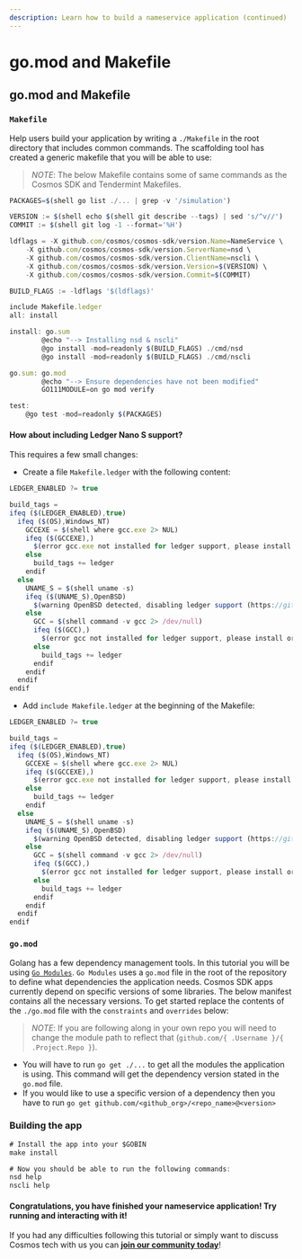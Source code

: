 ```yaml
---
description: Learn how to build a nameservice application (continued)
---
```


# go.mod and Makefile

## go.mod and Makefile <a id="go-mod-and-makefile"></a>

### `Makefile` <a id="makefile"></a>

Help users build your application by writing a `./Makefile` in the root directory that includes common commands. The scaffolding tool has created a generic makefile that you will be able to use:

> _NOTE_: The below Makefile contains some of same commands as the Cosmos SDK and Tendermint Makefiles.

```javascript
PACKAGES=$(shell go list ./... | grep -v '/simulation')

VERSION := $(shell echo $(shell git describe --tags) | sed 's/^v//')
COMMIT := $(shell git log -1 --format='%H')

ldflags = -X github.com/cosmos/cosmos-sdk/version.Name=NameService \
	-X github.com/cosmos/cosmos-sdk/version.ServerName=nsd \
	-X github.com/cosmos/cosmos-sdk/version.ClientName=nscli \
	-X github.com/cosmos/cosmos-sdk/version.Version=$(VERSION) \
	-X github.com/cosmos/cosmos-sdk/version.Commit=$(COMMIT) 

BUILD_FLAGS := -ldflags '$(ldflags)'

include Makefile.ledger
all: install

install: go.sum
		@echo "--> Installing nsd & nscli"
		@go install -mod=readonly $(BUILD_FLAGS) ./cmd/nsd
		@go install -mod=readonly $(BUILD_FLAGS) ./cmd/nscli

go.sum: go.mod
		@echo "--> Ensure dependencies have not been modified"
		GO111MODULE=on go mod verify

test:
	@go test -mod=readonly $(PACKAGES)
```

#### How about including Ledger Nano S support? <a id="how-about-including-ledger-nano-s-support"></a>

This requires a few small changes:

* Create a file `Makefile.ledger` with the following content:

```javascript
LEDGER_ENABLED ?= true

build_tags =
ifeq ($(LEDGER_ENABLED),true)
  ifeq ($(OS),Windows_NT)
    GCCEXE = $(shell where gcc.exe 2> NUL)
    ifeq ($(GCCEXE),)
      $(error gcc.exe not installed for ledger support, please install or set LEDGER_ENABLED=false)
    else
      build_tags += ledger
    endif
  else
    UNAME_S = $(shell uname -s)
    ifeq ($(UNAME_S),OpenBSD)
      $(warning OpenBSD detected, disabling ledger support (https://github.com/cosmos/cosmos-sdk/issues/1988))
    else
      GCC = $(shell command -v gcc 2> /dev/null)
      ifeq ($(GCC),)
        $(error gcc not installed for ledger support, please install or set LEDGER_ENABLED=false)
      else
        build_tags += ledger
      endif
    endif
  endif
endif
```

* Add `include Makefile.ledger` at the beginning of the Makefile:

```javascript
LEDGER_ENABLED ?= true

build_tags =
ifeq ($(LEDGER_ENABLED),true)
  ifeq ($(OS),Windows_NT)
    GCCEXE = $(shell where gcc.exe 2> NUL)
    ifeq ($(GCCEXE),)
      $(error gcc.exe not installed for ledger support, please install or set LEDGER_ENABLED=false)
    else
      build_tags += ledger
    endif
  else
    UNAME_S = $(shell uname -s)
    ifeq ($(UNAME_S),OpenBSD)
      $(warning OpenBSD detected, disabling ledger support (https://github.com/cosmos/cosmos-sdk/issues/1988))
    else
      GCC = $(shell command -v gcc 2> /dev/null)
      ifeq ($(GCC),)
        $(error gcc not installed for ledger support, please install or set LEDGER_ENABLED=false)
      else
        build_tags += ledger
      endif
    endif
  endif
endif
```

### `go.mod` <a id="go-mod"></a>

Golang has a few dependency management tools. In this tutorial you will be using [`Go Modules`](https://github.com/golang/go/wiki/Modules). `Go Modules` uses a `go.mod` file in the root of the repository to define what dependencies the application needs. Cosmos SDK apps currently depend on specific versions of some libraries. The below manifest contains all the necessary versions. To get started replace the contents of the `./go.mod` file with the `constraints` and `overrides` below:

> _NOTE_: If you are following along in your own repo you will need to change the module path to reflect that \(`github.com/{ .Username }/{ .Project.Repo }`\).

* You will have to run `go get ./...` to get all the modules the application is using. This command will get the dependency version stated in the `go.mod` file.
* If you would like to use a specific version of a dependency then you have to run `go get github.com/<github_org>/<repo_name>@<version>`

### Building the app <a id="building-the-app"></a>

```javascript
# Install the app into your $GOBIN
make install

# Now you should be able to run the following commands:
nsd help
nscli help
```

#### Congratulations, you have finished your nameservice application! Try running and interacting with it! <a id="congratulations-you-have-finished-your-nameservice-application-try-running-and-interacting-with-it"></a>

If you had any difficulties following this tutorial or simply want to discuss Cosmos tech with us you can [**join our community today**](https://discord.gg/fszyM7K)!

